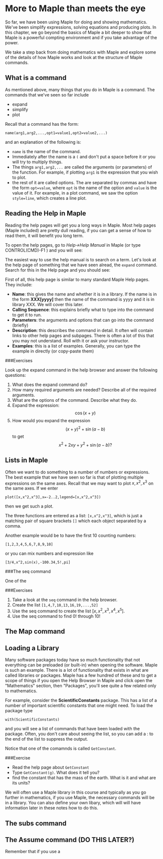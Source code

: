More to Maple than meets the eye
==========

So far, we have been using Maple for doing and showing mathematics.  We've been simplify expressions, solving equations and producing plots.  In this chapter, we go beyond the basics of Maple a bit deeper to show that Maple is a  powerful compting environment and if you take advantage of the power.  

We take a step back from doing mathematics with Maple and explore some of the details of how Maple works and look at the structure of Maple commands.  

What is a command
------

As mentioned above, many things that you do in Maple is a command. The commands that we've seen so far include

* expand
* simplify
* plot

Recall that a command has the form:

```
name(arg1,arg2,...,opt1=value1,opt2=value2,...)
```
and an explanation of the following is:

* `name` is the name of the command. 
* Immediately after the name is a `(` and don't put a space before it or you will try to multiply things.   
* The things `arg1,arg2,...` are called the arguments (or parameters) of the function.  For example, if plotting `arg1` is the expression that you wish to plot. 
* the rest of it are called options.  The are separated by commas and have the form `opt=value`, where `opt` is the name of the option and `value` is the value of it.   For example, in a plot command, we saw the option `style=line`, which creates a line plot.  





Reading the Help in Maple
-----

Reading the help pages will get you a long ways in Maple.  Most help pages (Maple included) are pretty dull reading, if you can get a sense of how to read them, it will benefit you long term.  

To open the help pages, go to *Help->Help Manual* in Maple (or type CONTROL(CMD)-F1 ) and you will see:


The easiest way to use the help manual is to search on a term.  Let's look at the help page of something that we have seen alread, the `expand` command.  Search for this in the Help page and you should see:



First of all, this help page is similar to many standard Maple Help pages.  They include:

* **Name**: this gives the name and whether it is in a library.  If the name is in the form **XXX[yyyy]** then the name of the command is yyyy and it is in library XXX.  We will cover this later. 
* **Calling Sequence**: this explains briefly what to type into the command to get it to run. 
* **Parameters**: the arguments and options that can go into the command (briefly)
* **Description**: this describes the command in detail.  It often will contain links to other help pages and subpages.  There is often a lot of this that you may not understand.  Roll with it or ask your instructor.  
* **Examples**: this is a list of examples.  Generally, you can type the example in directly (or copy-paste them) 

###Exercises

Look up the expand command in the help browser and answer the following questions:
1.  What does the expand command do? 
2. How many required arguments are needed?  Describe all of the required arguments.
3. What are the options of the command.  Describe what they do. 
4. Expand the expression: $$\cos(x+y)$$ 
5. How would you expand the expression $$(x+y)^2 + \sin(a-b)$$ to get $$x^2+2xy+y^2+\sin(a-b)?$$





Lists in Maple
-----

Often we want to do something to a number of numbers or expressions.  The best example that we have seen so far is that of plotting multiple expressions on the same axes.  Recall that we may want to plot $x, x^2, x^3$ on the same axes.  If we enter
```
plot([x,x^2,x^3],x=-2..2,legend=[x,x^2,x^3])
```
then we get such a plot. 

The three functions are entered as a list: `[x,x^2,x^3]`, which is just a matching pair of square brackets `[]` which each object separated by a  comma. 

Another example would be to have the first 10 counting numbers:
```
[1,2,3,4,5,6,7,8,9,10]
```
or you can mix numbers and expression like
```
[3/4,x^2,sin(x),-100.34,5!,pi]
```

###The seq command

One of the 


###Exercises

1. Take a look at the `seq` command in the help browser.
2. Create the list `[1,4,7,10,13,16,19,...,52]` 
3. Use the seq command to create the list $[x,x^2,x^3,x^4,x^5]$. 
4. Use the seq command to find 0! through 10!

The Map command
-----


Loading a Library
------

Many software packages today have so much functionality that not everything can be preloaded (or built-in) when opening the software.  Maple is such an example.  There is a lot of functionality that exists in what are called libraries or packages.  Maple has a few hundred of these and to get a scope of things if you open the Help Browser in Maple and click open the "Mathematics" section, then "Packages", you'll see quite a few related only to mathematics.  

For example, consider the **ScientificConstants** package.  This has a list of a number of important scientific constants that one might need.  To load the package type
```
with(ScientificConstants)
```

and you will see a list of commands that have been loaded with the package.  Often, you don't care about seeing the list, so you can add a : to the end of the list to suppress the output. 

Notice that one of the comamnds is called `GetConstant`.  

###Exercise

* Read the help page about `GetConstant`
* Type `GetConstant(g)`.   What does it tell you?
* find the constant that has the mass of the earth.  What is it and what are its units? 

We will often use a Maple library in this course and typically as you go further in mathematics, if you use Maple, the necessary commands will be in a library.  You can also define your own libary, which will will have information later in these notes how to do this. 

The subs command
---------

The Assume command (DO THIS LATER?)
-------

Remember that if you use a 